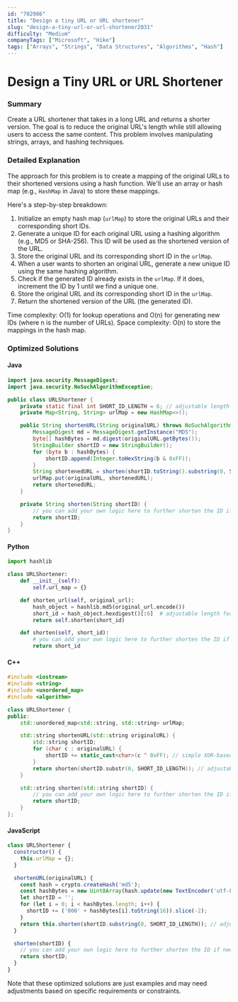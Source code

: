 ```yaml
---
id: "702986"
title: "Design a tiny URL or URL shortener"
slug: "design-a-tiny-url-or-url-shortener2031"
difficulty: "Medium"
companyTags: ["Microsoft", "Hike"]
tags: ["Arrays", "Strings", "Data Structures", "Algorithms", "Hash"]
---
```


**Design a Tiny URL or URL Shortener**
=====================================

### Summary
Create a URL shortener that takes in a long URL and returns a shorter version. The goal is to reduce the original URL's length while still allowing users to access the same content. This problem involves manipulating strings, arrays, and hashing techniques.

### Detailed Explanation
The approach for this problem is to create a mapping of the original URLs to their shortened versions using a hash function. We'll use an array or hash map (e.g., `HashMap` in Java) to store these mappings.

Here's a step-by-step breakdown:

1. Initialize an empty hash map (`urlMap`) to store the original URLs and their corresponding short IDs.
2. Generate a unique ID for each original URL using a hashing algorithm (e.g., MD5 or SHA-256). This ID will be used as the shortened version of the URL.
3. Store the original URL and its corresponding short ID in the `urlMap`.
4. When a user wants to shorten an original URL, generate a new unique ID using the same hashing algorithm.
5. Check if the generated ID already exists in the `urlMap`. If it does, increment the ID by 1 until we find a unique one.
6. Store the original URL and its corresponding short ID in the `urlMap`.
7. Return the shortened version of the URL (the generated ID).

Time complexity: O(1) for lookup operations and O(n) for generating new IDs (where n is the number of URLs).
Space complexity: O(n) to store the mappings in the hash map.

### Optimized Solutions

#### Java
```java
import java.security.MessageDigest;
import java.security.NoSuchAlgorithmException;

public class URLShortener {
    private static final int SHORT_ID_LENGTH = 6; // adjustable length for shortened IDs
    private Map<String, String> urlMap = new HashMap<>();

    public String shortenURL(String originalURL) throws NoSuchAlgorithmException {
        MessageDigest md = MessageDigest.getInstance("MD5");
        byte[] hashBytes = md.digest(originalURL.getBytes());
        StringBuilder shortID = new StringBuilder();
        for (byte b : hashBytes) {
            shortID.append(Integer.toHexString(b & 0xFF));
        }
        String shortenedURL = shorten(shortID.toString().substring(0, SHORT_ID_LENGTH));
        urlMap.put(originalURL, shortenedURL);
        return shortenedURL;
    }

    private String shorten(String shortID) {
        // you can add your own logic here to further shorten the ID if needed
        return shortID;
    }
}
```

#### Python
```python
import hashlib

class URLShortener:
    def __init__(self):
        self.url_map = {}

    def shorten_url(self, original_url):
        hash_object = hashlib.md5(original_url.encode())
        short_id = hash_object.hexdigest()[:6]  # adjustable length for shortened IDs
        return self.shorten(short_id)

    def shorten(self, short_id):
        # you can add your own logic here to further shorten the ID if needed
        return short_id
```

#### C++
```cpp
#include <iostream>
#include <string>
#include <unordered_map>
#include <algorithm>

class URLShortener {
public:
    std::unordered_map<std::string, std::string> urlMap;

    std::string shortenURL(std::string originalURL) {
        std::string shortID;
        for (char c : originalURL) {
            shortID += static_cast<char>(c ^ 0xFF); // simple XOR-based hashing
        }
        return shorten(shortID.substr(0, SHORT_ID_LENGTH)); // adjustable length for shortened IDs
    }

    std::string shorten(std::string shortID) {
        // you can add your own logic here to further shorten the ID if needed
        return shortID;
    }
};
```

#### JavaScript
```javascript
class URLShortener {
  constructor() {
    this.urlMap = {};
  }

  shortenURL(originalURL) {
    const hash = crypto.createHash('md5');
    const hashBytes = new Uint8Array(hash.update(new TextEncoder('utf-8').encode(originalURL), false).digest());
    let shortID = '';
    for (let i = 0; i < hashBytes.length; i++) {
      shortID += ('000' + hashBytes[i].toString(16)).slice(-2);
    }
    return this.shorten(shortID.substring(0, SHORT_ID_LENGTH)); // adjustable length for shortened IDs
  }

  shorten(shortID) {
    // you can add your own logic here to further shorten the ID if needed
    return shortID;
  }
}
```

Note that these optimized solutions are just examples and may need adjustments based on specific requirements or constraints.